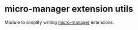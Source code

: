 # micro-manager extension utils

Module to simplify writing [micro-manager](https://github.com/andimarek/micro-manager) extensions.
